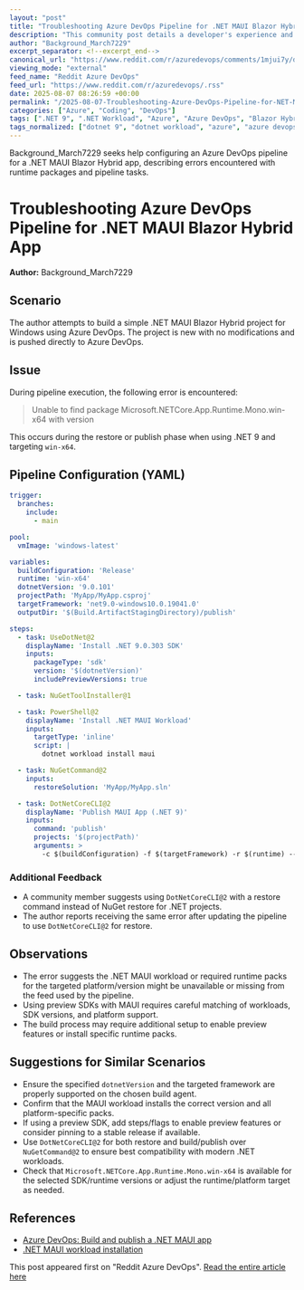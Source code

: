 ```yaml
---
layout: "post"
title: "Troubleshooting Azure DevOps Pipeline for .NET MAUI Blazor Hybrid App"
description: "This community post details a developer's experience and troubleshooting process while setting up an Azure DevOps pipeline for building a .NET MAUI Blazor Hybrid project targeting Windows. It highlights pipeline YAML configuration, issues with missing runtime packages, and feedback on DevOps task selection."
author: "Background_March7229"
excerpt_separator: <!--excerpt_end-->
canonical_url: "https://www.reddit.com/r/azuredevops/comments/1mjui7y/dotnet_maui_pipeline/"
viewing_mode: "external"
feed_name: "Reddit Azure DevOps"
feed_url: "https://www.reddit.com/r/azuredevops/.rss"
date: 2025-08-07 08:26:59 +00:00
permalink: "/2025-08-07-Troubleshooting-Azure-DevOps-Pipeline-for-NET-MAUI-Blazor-Hybrid-App.html"
categories: ["Azure", "Coding", "DevOps"]
tags: [".NET 9", ".NET Workload", "Azure", "Azure DevOps", "Blazor Hybrid", "Build Automation", "CI/CD", "Coding", "Community", "DevOps", "DotNetCoreCLI", "MAUI", "Microsoft.NETCore.App.Runtime.Mono.win X64", "NuGet", "Pipeline", "Pipeline Troubleshooting", "SDK Installation", "Windows Desktop", "YAML"]
tags_normalized: ["dotnet 9", "dotnet workload", "azure", "azure devops", "blazor hybrid", "build automation", "cislashcd", "coding", "community", "devops", "dotnetcorecli", "maui", "microsoftdotnetcoredotappdotruntimedotmonodotwin x64", "nuget", "pipeline", "pipeline troubleshooting", "sdk installation", "windows desktop", "yaml"]
---
```


Background_March7229 seeks help configuring an Azure DevOps pipeline for a .NET MAUI Blazor Hybrid app, describing errors encountered with runtime packages and pipeline tasks.<!--excerpt_end-->

# Troubleshooting Azure DevOps Pipeline for .NET MAUI Blazor Hybrid App

**Author:** Background_March7229

## Scenario

The author attempts to build a simple .NET MAUI Blazor Hybrid project for Windows using Azure DevOps. The project is new with no modifications and is pushed directly to Azure DevOps.

## Issue

During pipeline execution, the following error is encountered:

> Unable to find package Microsoft.NETCore.App.Runtime.Mono.win-x64 with version

This occurs during the restore or publish phase when using .NET 9 and targeting `win-x64`.

## Pipeline Configuration (YAML)

```yaml
trigger:
  branches:
    include:
      - main

pool:
  vmImage: 'windows-latest'

variables:
  buildConfiguration: 'Release'
  runtime: 'win-x64'
  dotnetVersion: '9.0.101'
  projectPath: 'MyApp/MyApp.csproj'
  targetFramework: 'net9.0-windows10.0.19041.0'
  outputDir: '$(Build.ArtifactStagingDirectory)/publish'

steps:
  - task: UseDotNet@2
    displayName: 'Install .NET 9.0.303 SDK'
    inputs:
      packageType: 'sdk'
      version: '$(dotnetVersion)'
      includePreviewVersions: true

  - task: NuGetToolInstaller@1

  - task: PowerShell@2
    displayName: 'Install .NET MAUI Workload'
    inputs:
      targetType: 'inline'
      script: |
        dotnet workload install maui

  - task: NuGetCommand@2
    inputs:
      restoreSolution: 'MyApp/MyApp.sln'

  - task: DotNetCoreCLI@2
    displayName: 'Publish MAUI App (.NET 9)'
    inputs:
      command: 'publish'
      projects: '$(projectPath)'
      arguments: >
        -c $(buildConfiguration) -f $(targetFramework) -r $(runtime) --self-contained true -p:PublishSingleFile=true -p:WindowsPackageType=None -o $(outputDir)
```

### Additional Feedback

- A community member suggests using `DotNetCoreCLI@2` with a restore command instead of NuGet restore for .NET projects.
- The author reports receiving the same error after updating the pipeline to use `DotNetCoreCLI@2` for restore.

## Observations

- The error suggests the .NET MAUI workload or required runtime packs for the targeted platform/version might be unavailable or missing from the feed used by the pipeline.
- Using preview SDKs with MAUI requires careful matching of workloads, SDK versions, and platform support.
- The build process may require additional setup to enable preview features or install specific runtime packs.

## Suggestions for Similar Scenarios

- Ensure the specified `dotnetVersion` and the targeted framework are properly supported on the chosen build agent.
- Confirm that the MAUI workload installs the correct version and all platform-specific packs.
- If using a preview SDK, add steps/flags to enable preview features or consider pinning to a stable release if available.
- Use `DotNetCoreCLI@2` for both restore and build/publish over `NuGetCommand@2` to ensure best compatibility with modern .NET workloads.
- Check that `Microsoft.NETCore.App.Runtime.Mono.win-x64` is available for the selected SDK/runtime versions or adjust the runtime/platform target as needed.

## References

- [Azure DevOps: Build and publish a .NET MAUI app](https://learn.microsoft.com/dotnet/maui/windows/deployment/publish-cli)
- [.NET MAUI workload installation](https://learn.microsoft.com/dotnet/maui/fundamentals/workloads)

This post appeared first on "Reddit Azure DevOps". [Read the entire article here](https://www.reddit.com/r/azuredevops/comments/1mjui7y/dotnet_maui_pipeline/)
